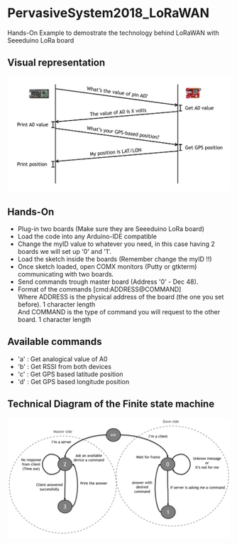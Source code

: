 # PervasiveSystem2018_LoRaWAN
Hands-On Example to demostrate the technology behind LoRaWAN with Seeeduino LoRa board

## Visual representation
![Visual representation](https://raw.githubusercontent.com/Mickyleitor/PervasiveSystem2018_LoRaWAN/master/Docs/Visual-representation.png)

## Hands-On 
* Plug-in two boards (Make sure they are Seeeduino LoRa board)
* Load the code into any Arduino-IDE compatible
* Change the myID value to whatever you need, in this case having 2 boards we will set up '0' and '1'.
* Load the sketch inside the boards (Remember change the myID !!)
* Once sketch loaded, open COMX monitors (Putty or gtkterm) communicating with two boards.
* Send commands trough master board (Address '0' - Dec 48).
* Format of the commands [cmd:ADDRESS@COMMAND]\
Where ADDRESS is the physical address of the board (the one you set before). 1 character length\
And COMMAND is the type of command you will request to the other board. 1 character length

## Available commands
* 'a' : Get analogical value of A0
* 'b' : Get RSSI from both devices
* 'c' : Get GPS based latitude position
* 'd' : Get GPS based longitude position

## Technical Diagram of the Finite state machine
![Finite-State machine](https://raw.githubusercontent.com/Mickyleitor/PervasiveSystem2018_LoRaWAN/master/Docs/State-Machine.png)
